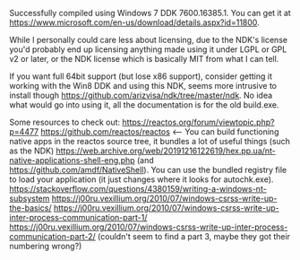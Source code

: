 Successfully compiled using Windows 7 DDK 7600.16385.1. You can get it at https://www.microsoft.com/en-us/download/details.aspx?id=11800.

While I personally could care less about licensing, due to the NDK's license you'd probably end up licensing anything made using it under LGPL or GPL v2 or later, or the NDK license which is basically MIT from what I can tell. 

If you want full 64bit support (but lose x86 support), consider getting it working with the Win8 DDK and using this NDK, seems more intrusive to install though https://github.com/arizvisa/ndk/tree/master/ndk. No idea what would go into using it, all the documentation is for the old build.exe. 

Some resources to check out:
https://reactos.org/forum/viewtopic.php?p=4477
https://github.com/reactos/reactos  <-- You can build functioning native apps in the reactos source tree, it bundles a lot of useful things (such as the NDK)
https://web.archive.org/web/20191216122619/hex.pp.ua/nt-native-applications-shell-eng.php (and https://github.com/amdf/NativeShell). You can use the bundled registry file to load your application (it just changes where it looks for autochk.exe). 
https://stackoverflow.com/questions/4380159/writing-a-windows-nt-subsystem
https://j00ru.vexillium.org/2010/07/windows-csrss-write-up-the-basics/
https://j00ru.vexillium.org/2010/07/windows-csrss-write-up-inter-process-communication-part-1/
https://j00ru.vexillium.org/2010/07/windows-csrss-write-up-inter-process-communication-part-2/ (couldn't seem to find a part 3, maybe they got their numbering wrong?)

